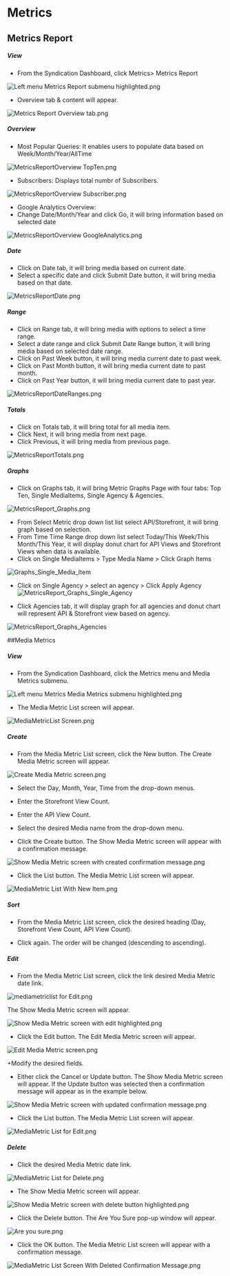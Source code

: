 # Metrics

## Metrics Report

##### **View**
 
+ From the Syndication Dashboard, click Metrics> Metrics Report 

![Left menu Metrics Report submenu highlighted.png](../images/Overview_Metrics_Report_Submenu.png)

+ Overview tab & content will appear.

![Metrics Report Overview tab.png](../images/Metrics_Report_Overview_tab.png)

##### **Overview**

+ Most Popular Queries: It enables users to populate data based on Week/Month/Year/AllTime

![MetricsReportOverview TopTen.png](../images/Overview_Most_Popular_Queries.png)

+ Subscribers: Displays total numbr of Subscribers.

![MetricsReportOverview Subscriber.png](../images/Overview_Total_Number_of_Subscribers.png)

+ Google Analytics Overview:
+ Change Date/Month/Year and click Go, it will bring information based on selected date

![MetricsReportOverview GoogleAnalytics.png](../images/Overview_Google_Analytics.png)

##### **Date**

+ Click on Date tab, it will bring media based on current date.
+ Select a specific date and click Submit Date button, it will bring media based on that date.

![MetricsReportDate.png](../images/Dates_List.png)

##### **Range**

+ Click on Range tab, it will bring media with options to select a time range.
+ Select a date range and click Submit Date Range button, it will bring media based on selected date range.
+ Click on Past Week button, it will bring media current date to past week.
+ Click on Past Month button, it will bring media current date to past month.
+ Click on Past Year button, it will bring media current date to past year.

![MetricsReportDateRanges.png](../images/Date_Ranges_List.png)

##### **Totals**
+ Click on Totals tab, it will bring total for all media item.
+ Click Next, it will bring media from next page. 
+ Click Previous, it will bring media from previous page. 

![MetricsReportTotals.png](../images/Totals_List.png)

##### **Graphs**
+ Click on Graphs tab, it will bring Metric Graphs Page with four tabs: Top Ten, Single MediaItems, Single Agency & Agencies.

![MetricsReport_Graphs.png](../images/Metric_Graphs_Default.png)

+ From Select Metric drop down list list select API/Storefront, it will bring graph based on selection.
+ From Time Time Range drop down list select Today/This Week/This Month/This Year, it will display donut chart for API Views and Storefront Views when data is available.
+ Click on Single MediaItems > Type Media Name > Click Graph Items

![Graphs_Single_Media_Item](../images/Graphs_Single_Media_Item.png)

+ Click on Single Agency > select an agency > Click Apply Agency
![MetricsReport_Graphs_Single_Agency](../images/Graphs_Single_Agency.png)

+ Click Agencies tab, it will display graph for all agencies and donut chart will represent API & Storefront view based on agency.

![MetricsReport_Graphs_Agencies](../images/Metrics_Graphs_Agencies.png)

##Media Metrics

##### View

+ From the Syndication Dashboard, click the Metrics menu and Media Metrics submenu.  

![Left menu Metrics Media Metrics submenu highlighted.png](../images/Left_menu_Metrics_Media_Metrics_submenu_highlighted.png)

+ The Media Metric List screen will appear.

![MediaMetricList Screen.png](../images/MediaMetricList_Screen.png)

##### Create

+ From the Media Metric List screen, click the New button.  The Create Media Metric screen will appear.
 
![Create Media Metric screen.png](../images/Create_Media_Metric_screen.png)

+ Select the Day, Month, Year, Time from the drop-down menus.

+ Enter the Storefront View Count.

+ Enter the API View Count.

+ Select the desired Media name from the drop-down menu.

+ Click the Create button.  The Show Media Metric screen will appear with a confirmation message.  

![Show Media Metric screen with created confirmation message.png](../images/Show_Media_Metric_screen_with_created_confirmation_message.png)

+ Click the List button.  The Media Metric List screen will appear.
 
![MediaMetric List With New Item.png](../images/MediaMetric_List_With_New_Item.png)

##### Sort

+ From the Media Metric List screen, click the desired heading (Day, Storefront View Count, API View Count).

+ Click again.  The order will be changed (descending to ascending).

##### Edit

+ From the Media Metric List screen, click the link desired Media Metric date link.  
 
![mediametriclist for Edit.png](../images/mediametriclist_for_Edit.png)

The Show Media Metric screen will appear.

![Show Media Metric screen with edit highlighted.png](../images/Show_Media_Metric_screen_with_edit_highlighted.png)

+ Click the Edit button.  The Edit Media Metric screen will appear.

![Edit Media Metric screen.png](../images/Edit_Media_Metric_screen.png)

+Modify the desired fields.

+ Either click the Cancel or Update button. The Show Media Metric screen will appear.  If the Update button was selected then a confirmation message will appear as in the example below.
 
![Show Media Metric screen with updated confirmation message.png](../images/Show_Media_Metric_screen_with_updated_confirmation_message.png)

+ Click the List button.  The Media Metric List screen will appear.

![MediaMetric List for Edit.png](../images/MediaMetric_List_for_Edit.png)

##### Delete

+ Click the desired Media Metric date link.  
 
![MediaMetric List for Delete.png](../images/MediaMetric_List_for_Delete.png)

+ The Show Media Metric screen will appear.

![Show Media Metric screen with delete button highlighted.png](../images/Show_Media_Metric_screen_with_delete_button_highlighted.png)

+ Click the Delete button.  The Are You Sure pop-up window will appear.

![Are you sure.png](../images/Are_you_sure.png)

+ Click the OK button.  The Media Metric List screen will appear with a confirmation message.

![MediaMetric List Screen With Deleted Confirmation Message.png](../images/MediaMetric_List_Screen_With_Deleted_Confirmation_Message.png)
